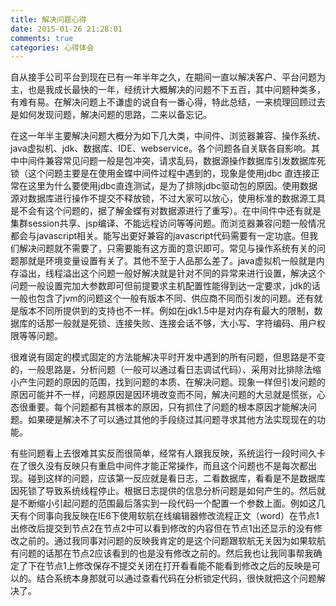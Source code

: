 ```yaml
---
title: 解决问题心得
date: 2015-01-26 21:28:01
comments: true
categories: 心得体会
---
```


 自从接手公司平台到现在已有一年半年之久，在期间一直以解决客户、平台问题为主，也是我成长最快的一年，经统计大概解决的问题不下五百，其中问题种类多，有难有易。在解决问题上不谦虚的说自有一番心得，特此总结，一来梳理回顾过去是如何发现问题，解决问题的思路，二来以备忘记。
 <!--more-->
在这一年半主要解决问题大概分为如下几大类，中间件、浏览器兼容、操作系统、java虚拟机、jdk、数据库、IDE、webservice。各个问题各自关联各自影响。其中中间件兼容常见问题一般是包冲突，请求乱码，数据源操作数据库引发数据库死锁（这个问题主要是在使用金蝶中间件过程中遇到的，现象是使用jdbc 直连接正常在这里为什么要使用jdbc直连测试，是为了排除jdbc驱动包的原因。使用数据源对数据库进行操作不提交不释放锁，不过大家可以放心，使用标准的数据源工具是不会有这个问题的，据了解金蝶有对数据源进行了重写）。在中间件中还有就是集群session共享、jsp编译、不能远程访问等等问题。而浏览器兼容问题一般情况都会与javascript相关。能写出更好兼容的javascript代码需要有一定功底。但我们解决问题就不需要了，只需要能有这方面的意识即可。常见与操作系统有关的问题那就是环境变量设置有关了。其他不至于人品那么差了。java虚拟机一般就是内存溢出，线程溢出这个问题一般好解决就是针对不同的异常来进行设置，解决这个问题一般设置完加大参数即可但前提要求主机配置性能得到达一定要求，jdk的话一般也包含了jvm的问题这个一般有版本不同、供应商不同而引发的问题。还有就是版本不同所提供到的支持也不一样。例如在jdk1.5中是对内存有最大的限制，数据库的话那一般就是死锁、连接失败、连接会话不够，大小写、字符编码、用户权限等等问题。

很难说有固定的模式固定的方法能解决平时开发中遇到的所有问题，但思路是不变的，一般思路是，分析问题（一般可以通过看日志调试代码）、采用对比排除法缩小产生问题的原因的范围，找到问题的本质、在解决问题。现象一样但引发问题的原因可能并不一样，问题原因是因环境改变而不同，解决问题的大忌就是慌张，心态很重要。每个问题都有其根本的原因，只有抓住了问题的根本原因才能解决问题。如果硬是解决不了可以通过其他的手段绕过其问题寻求其他方法实现现在的功能。

有些问题看上去很难其实反而很简单，经常有人跟我反映，系统运行一段时间久卡在了很久没有反映只有重启中间件才能正常操作，而且这个问题也不是每次都出现。碰到这样的问题，应该第一反应就是看日志，二看数据库，看看是不是数据库因死锁了导致系统线程停止。根据日志提供的信息分析问题是如何产生的。然后就是不断缩小引起问题的范围最后落实到一段代码一个配置一个参数上面。例如这几天有个同事向我反映在IE6下使用软航在线编辑器修改流程正文（word）在节点1出修改后提交到节点2在节点2中可以看到修改的内容但在节点1出还显示的没有修改之前的。通过我同事对问题的反映我肯定的是这个问题跟软航无关因为如果软航有问题的话那在节点2应该看到的也是没有修改之前的。然后我也让我同事帮我确定了下在节点1上修改保存不提交关闭在打开看看能不能看到修改之后的反映是可以的。结合系统本身那就可以通过查看代码在分析锁定代码，很快就把这个问题解决了。
